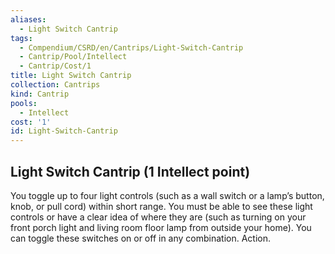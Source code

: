 ```yaml
---
aliases:
  - Light Switch Cantrip
tags:
  - Compendium/CSRD/en/Cantrips/Light-Switch-Cantrip
  - Cantrip/Pool/Intellect
  - Cantrip/Cost/1
title: Light Switch Cantrip
collection: Cantrips
kind: Cantrip
pools:
  - Intellect
cost: '1'
id: Light-Switch-Cantrip
---
```

## Light Switch Cantrip (1 Intellect point)  
You toggle up to four light controls (such as a wall switch or a lamp’s button, knob, or pull cord) within short range. You must be able to see these light controls or have a clear idea of where they are (such as turning on your front porch light and living room floor lamp from outside your home). You can toggle these switches on or off in any combination. Action.   
  
